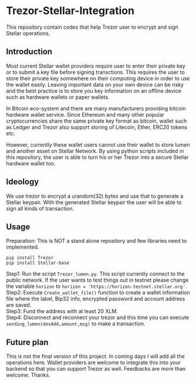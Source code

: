 # Trezor-Stellar-Integration
This repository contain codes that help Trezor user to encrypt and sign Stellar operations.

## Introduction

Most current Stellar wallet providers require user to enter their private key or to submit a key file before signing transctions. This requires the user to store their private key somewhere on their computing device in order to use the wallet easily. Leaving important data on your own device can be risky and the best practice is to store you key information on an offline device such as hardware wallets or paper wallets.

In Bitcoin eco-system and there are many manufacturers providing bitcoin hardware wallet service. Since Ethereum and many other popular cryptocurrencies share the same private key format as bitcoin, wallet such as Ledger and Trezor also support storing of Litecoin, Ether, ERC20 tokens etc.

However, currently these wallet users cannot use their wallet to store lumen and another asset on Stellar Network. By using python scripts included in this repository, the user is able to turn his or her Trezor into a secure Stellar hardware wallet too.

## Ideology

We use trezor to encrypt a urandom(32) bytes and use that to generate a Stellar keypair. With the generated Stellar keypair the user will be able to sign all kinds of transaction.

## Usage
Preparation: This is NOT a stand alone repository and few libraries need to implemented.
```
pip install Trezor
pip install Stellar-base
```
Step1: Run the script `Trezor_lumen.py`. This script currently connect to the public network. If the user wants to test things out in testnet please change the variable `horizon` to `horizon = 'https://horizon-testnet.stellar.org'`.   
Step2: Execute `Create_wallet_file()` function to create a wallet information file where the label, Bip32 info, encrypted password and account address are saved.   
Step3: Fund the address with at least 20 XLM.     
Step4: Disconnect and reconnect your trezor and this time you can execute `sending_lumen(desAdd,amount,msg)` to make a transaction.   

## Future plan
This is not the final version of this project. In coming days I will add all the operations here. Wallet providers are welcome to integrate this into your backend so that you can support Trezor as well. Feedbacks are more than welcome. Thanks.
